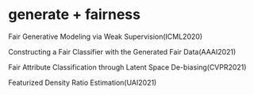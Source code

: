 # generate + fairness
Fair Generative Modeling via Weak Supervision(ICML2020)

Constructing a Fair Classifier with the Generated Fair Data(AAAI2021)

Fair Attribute Classification through Latent Space De-biasing(CVPR2021)

Featurized Density Ratio Estimation(UAI2021)

